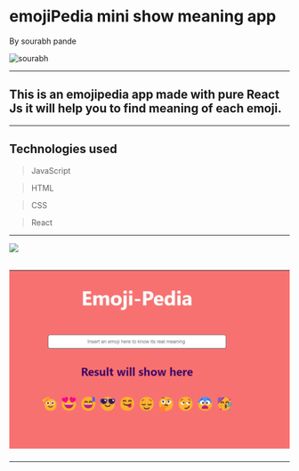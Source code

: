 # emojiPedia mini show meaning app
By sourabh pande

 ![sourabh](https://img.shields.io/badge/sourabh--Pande-JS--Developer-green)

---
## This is an emojipedia app made with pure React Js it will help you to find meaning of each emoji.

---
## Technologies used

> JavaScript

> HTML

> CSS

> React
---


[ <img src= "https://img.shields.io/badge/Go LiVE-1DA1F?style=for-the-badge&logo=&logoColor=white" />](https://emojipedia-neog-project.vercel.app/) 


## ![website](./images/emoji3.png)
---
